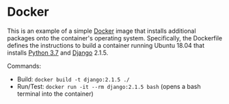 # Docker
This is an example of a simple [Docker][docker] image that installs additional packages onto the container's operating system.
Specifically, the Dockerfile defines the instructions to build a container running Ubuntu 18.04 that installs [Python 3.7][python] and [Django][django] 2.1.5.

Commands:
  - Build: `docker build -t django:2.1.5 ./`
  - Run/Test: `docker run -it --rm django:2.1.5 bash` (opens a bash terminal into the container)

[docker]: https://en.wikipedia.org/wiki/Docker_%28software%29
[django]: https://en.wikipedia.org/wiki/Django_(web_framework)
[python]: https://en.wikipedia.org/wiki/Python_%28programming_language%29

